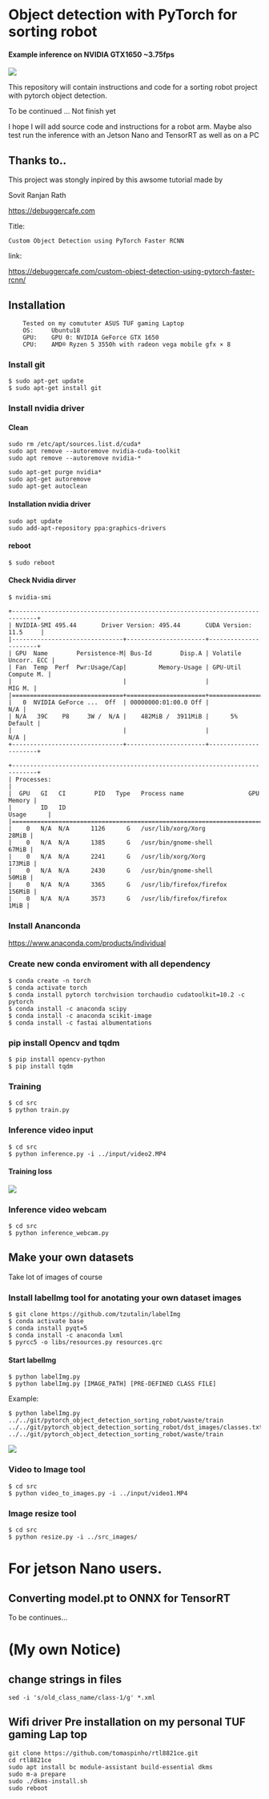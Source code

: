 # Object detection with PyTorch for sorting robot

#### Example inference on NVIDIA GTX1650 ~3.75fps

![](outputs/video3.gif)

This repository will contain instructions and code for a sorting robot project with pytorch object detection.

To be continued ... Not finish yet

I hope I will add source code and instructions for a robot arm.
Maybe also test run the inference with an Jetson Nano and TensorRT as well as on a PC

## Thanks to..

This project was stongly inpired by this awsome tutorial made by

Sovit Ranjan Rath

https://debuggercafe.com

Title:

	Custom Object Detection using PyTorch Faster RCNN

link:

https://debuggercafe.com/custom-object-detection-using-pytorch-faster-rcnn/




## Installation

        Tested on my comututer ASUS TUF gaming Laptop
        OS:     Ubuntu18
     	GPU:    GPU 0: NVIDIA GeForce GTX 1650
        CPU:	AMD® Ryzen 5 3550h with radeon vega mobile gfx × 8 

### Install git

	$ sudo apt-get update
	$ sudo apt-get install git
        
### Install nvidia driver 

#### Clean
	sudo rm /etc/apt/sources.list.d/cuda*
	sudo apt remove --autoremove nvidia-cuda-toolkit
	sudo apt remove --autoremove nvidia-*

	sudo apt-get purge nvidia*
	sudo apt-get autoremove
	sudo apt-get autoclean

#### Installation nvidia driver

	sudo apt update
	sudo add-apt-repository ppa:graphics-drivers

#### reboot
    $ sudo reboot
    
#### Check Nvidia dirver
    $ nvidia-smi



```Sun Nov 28 11:48:42 2021       
+-----------------------------------------------------------------------------+
| NVIDIA-SMI 495.44       Driver Version: 495.44       CUDA Version: 11.5     |
|-------------------------------+----------------------+----------------------+
| GPU  Name        Persistence-M| Bus-Id        Disp.A | Volatile Uncorr. ECC |
| Fan  Temp  Perf  Pwr:Usage/Cap|         Memory-Usage | GPU-Util  Compute M. |
|                               |                      |               MIG M. |
|===============================+======================+======================|
|   0  NVIDIA GeForce ...  Off  | 00000000:01:00.0 Off |                  N/A |
| N/A   39C    P8     3W /  N/A |    482MiB /  3911MiB |      5%      Default |
|                               |                      |                  N/A |
+-------------------------------+----------------------+----------------------+
                                                                               
+-----------------------------------------------------------------------------+
| Processes:                                                                  |
|  GPU   GI   CI        PID   Type   Process name                  GPU Memory |
|        ID   ID                                                   Usage      |
|=============================================================================|
|    0   N/A  N/A      1126      G   /usr/lib/xorg/Xorg                 28MiB |
|    0   N/A  N/A      1385      G   /usr/bin/gnome-shell               67MiB |
|    0   N/A  N/A      2241      G   /usr/lib/xorg/Xorg                173MiB |
|    0   N/A  N/A      2430      G   /usr/bin/gnome-shell               50MiB |
|    0   N/A  N/A      3365      G   /usr/lib/firefox/firefox          156MiB |
|    0   N/A  N/A      3573      G   /usr/lib/firefox/firefox            1MiB |

```

### Install Ananconda

https://www.anaconda.com/products/individual


### Create new conda enviroment with all dependency

    $ conda create -n torch
    $ conda activate torch
    $ conda install pytorch torchvision torchaudio cudatoolkit=10.2 -c pytorch
    $ conda install -c anaconda scipy
    $ conda install -c anaconda scikit-image
    $ conda install -c fastai albumentations
        
### pip install Opencv and tqdm

    $ pip install opencv-python
    $ pip install tqdm
   
   
### Training 

	$ cd src
	$ python train.py
	
### Inference video input

	$ cd src
	$ python inference.py -i ../input/video2.MP4

#### Training loss 

![](outputs/train_loss_12.png)
	
### Inference video webcam

	$ cd src
	$ python inference_webcam.py

## Make your own datasets

Take lot of images of course

### Install labelImg tool for anotating your own dataset images
	
	$ git clone https://github.com/tzutalin/labelImg
	$ conda activate base
	$ conda install pyqt=5
	$ conda install -c anaconda lxml
	$ pyrcc5 -o libs/resources.py resources.qrc
	
	
#### Start labelImg	
	
	$ python labelImg.py
	$ python labelImg.py [IMAGE_PATH] [PRE-DEFINED CLASS FILE]

Example:

	$ python labelImg.py ../../git/pytorch_object_detection_sorting_robot/waste/train ../../git/pytorch_object_detection_sorting_robot/dst_images/classes.txt ../../git/pytorch_object_detection_sorting_robot/waste/train
	
![](labelImg_example.png)

### Video to Image tool

    $ cd src
    $ python video_to_images.py -i ../input/video1.MP4
    
### Image resize tool

    $ cd src
    $ python resize.py -i ../src_images/

# For jetson Nano users. 

## Converting model.pt to ONNX for TensorRT

To be continues...
    
# (My own Notice)

## change strings in files

	sed -i 's/old_class_name/class-1/g' *.xml
	
## Wifi driver Pre installation on my personal TUF gaming Lap top 
```
git clone https://github.com/tomaspinho/rtl8821ce.git
cd rtl8821ce
sudo apt install bc module-assistant build-essential dkms
sudo m-a prepare
sudo ./dkms-install.sh
sudo reboot
```

